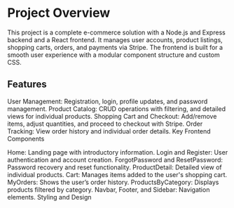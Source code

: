 # Project Overview

This project is a complete e-commerce solution with a Node.js and Express backend and a React frontend. 
It manages user accounts, product listings, shopping carts, orders, and payments via Stripe. 
The frontend is built for a smooth user experience with a modular component structure and custom CSS.

## Features

User Management: Registration, login, profile updates, and password management. 
Product Catalog: CRUD operations with filtering, and detailed views for individual products.
Shopping Cart and Checkout: Add/remove items, adjust quantities, and proceed to checkout with Stripe.
Order Tracking: View order history and individual order details.
Key Frontend Components

Home: Landing page with introductory information.
Login and Register: User authentication and account creation.
ForgotPassword and ResetPassword: Password recovery and reset functionality.
ProductDetail: Detailed view of individual products.
Cart: Manages items added to the user's shopping cart.
MyOrders: Shows the user’s order history.
ProductsByCategory: Displays products filtered by category.
Navbar, Footer, and Sidebar: Navigation elements.
Styling and Design

